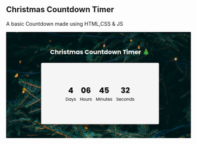 ## Christmas Countdown Timer
A basic Countdown made using HTML,CSS & JS  

![SS Of Website](./SS.png)